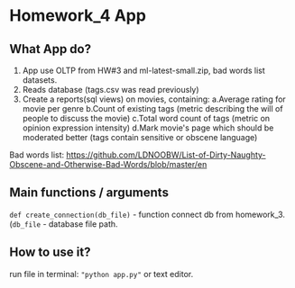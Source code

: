 # Homework_4 App

## What App do?
1. App use OLTP from HW#3 and ml-latest-small.zip, bad words list datasets. 
2. Reads database (tags.csv was read previously)
3. Create a reports(sql views) on movies, containing: 
 		a.Average rating for movie per genre
 		b.Count of existing tags (metric describing the will of people to discuss the movie)
 		c.Total word count of tags (metric on opinion expression intensity) 
 		d.Mark movie's page which should be moderated better (tags contain sensitive or obscene language)
        
Bad words list: 
https://github.com/LDNOOBW/List-of-Dirty-Naughty-Obscene-and-Otherwise-Bad-Words/blob/master/en

## Main functions / arguments
`def create_connection(db_file)` - function connect db from homework_3. (`db_file` - database file path.

## How to use it?
run file in terminal: `"python app.py"` or text editor.